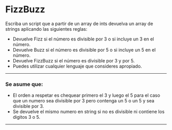 # FizzBuzz

Escriba un script que a partir de un array de ints devuelva un array de strings aplicando las siguientes reglas:

- Devuelve Fizz si el número es divisible por 3 o si incluye un 3 en el número.
- Devuelve Buzz si el número es divisible por 5 o si incluye un 5 en el número.
- Devuelve FizzBuzz si el número es divisible por 3 y por 5.
- Puedes utilizar cualquier lenguaje que consideres apropiado.

---

### Se asume que:

- El orden a respetar es chequear primero el 3 y luego el 5
  para el caso que un numero sea divisible por 3 pero contenga un 5 o un 5 y sea divisible por 3.
- Se devuelve el mismo numero en string si no es divisible ni contiene los digitos 3 o 5.

---

